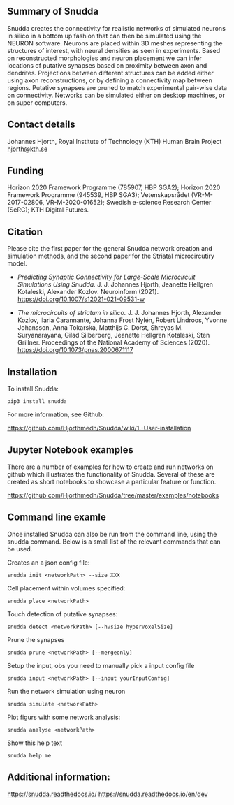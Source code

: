 ## Summary of Snudda
Snudda creates the connectivity for realistic networks of simulated neurons in silico in a bottom up fashion that can then be simulated using the NEURON software. Neurons are placed within 3D meshes representing the structures of interest, with neural densities as seen in experiments. Based on reconstructed morphologies and neuron placement we can infer locations of putative synapses based on proximity between axon and dendrites. Projections between different structures can be added either using axon reconstructions, or by defining a connectivity map between regions. Putative synapses are pruned to match experimental pair-wise data on connectivity. Networks can be simulated either on desktop machines, or on super computers.

## Contact details
Johannes Hjorth, Royal Institute of Technology (KTH)
Human Brain Project
hjorth@kth.se

## Funding
Horizon 2020 Framework Programme (785907, HBP SGA2); Horizon 2020 Framework Programme (945539, HBP SGA3); Vetenskapsrådet (VR-M-2017-02806, VR-M-2020-01652); Swedish e-science Research Center (SeRC); KTH Digital Futures.

## Citation
Please cite the first paper for the general Snudda network creation and simulation methods, and the second paper for the Striatal microcircutiry model.

* *Predicting Synaptic Connectivity for Large-Scale Microcircuit Simulations Using Snudda.* J. J. Johannes Hjorth, Jeanette Hellgren Kotaleski, Alexander Kozlov. Neuroinform (2021). https://doi.org/10.1007/s12021-021-09531-w

* *The microcircuits of striatum in silico.* J. J. Johannes Hjorth, Alexander Kozlov, Ilaria Carannante, Johanna Frost Nylén, Robert Lindroos, Yvonne Johansson, Anna Tokarska, Matthijs C. Dorst, Shreyas M. Suryanarayana, Gilad Silberberg, Jeanette Hellgren Kotaleski, Sten Grillner. Proceedings of the National Academy of Sciences (2020). https://doi.org/10.1073/pnas.2000671117

## Installation

To install Snudda:

```
pip3 install snudda
```

For more information, see Github:

https://github.com/Hjorthmedh/Snudda/wiki/1.-User-installation

## Jupyter Notebook examples

There are a number of examples for how to create and run networks on github which illustrates the functionality of Snudda. Several of these are created as short notebooks to showcase a particular feature or function.

https://github.com/Hjorthmedh/Snudda/tree/master/examples/notebooks

## Command line examle

Once installed Snudda can also be run from the command line, using the snudda command. Below is a small list of the relevant commands that can be used.

Creates an a json config file:
```
snudda init <networkPath> --size XXX
```

Cell placement within volumes specified:
```
snudda place <networkPath>
```

Touch detection of putative synapses:
```
snudda detect <networkPath> [--hvsize hyperVoxelSize]
```

Prune the synapses
```
snudda prune <networkPath> [--mergeonly]
```

Setup the input, obs you need to manually pick a input config file
```
snudda input <networkPath> [--input yourInputConfig]
```

Run the network simulation using neuron
```
snudda simulate <networkPath>
```

Plot figurs with some network analysis:
```
snudda analyse <networkPath>
```

Show this help text
```
snudda help me
```


## Additional information:

https://snudda.readthedocs.io/
https://snudda.readthedocs.io/en/dev
